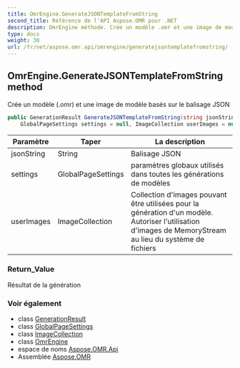 ```yaml
---
title: OmrEngine.GenerateJSONTemplateFromString
second_title: Référence de l'API Aspose.OMR pour .NET
description: OmrEngine méthode. Crée un modèle .omr et une image de modèle basés sur le balisage JSON
type: docs
weight: 30
url: /fr/net/aspose.omr.api/omrengine/generatejsontemplatefromstring/
---
```

## OmrEngine.GenerateJSONTemplateFromString method

Crée un modèle (.omr) et une image de modèle basés sur le balisage JSON

```csharp
public GenerationResult GenerateJSONTemplateFromString(string jsonString, 
    GlobalPageSettings settings = null, ImageCollection userImages = null)
```

| Paramètre | Taper | La description |
| --- | --- | --- |
| jsonString | String | Balisage JSON |
| settings | GlobalPageSettings | paramètres globaux utilisés dans toutes les générations de modèles |
| userImages | ImageCollection | Collection d'images pouvant être utilisées pour la génération d'un modèle. Autoriser l'utilisation d'images de MemoryStream au lieu du système de fichiers |

### Return_Value

Résultat de la génération

### Voir également

* class [GenerationResult](../../../aspose.omr.generation/generationresult/)
* class [GlobalPageSettings](../../../aspose.omr.generation/globalpagesettings/)
* class [ImageCollection](../../imagecollection/)
* class [OmrEngine](../)
* espace de noms [Aspose.OMR.Api](../../omrengine/)
* Assemblée [Aspose.OMR](../../../)


